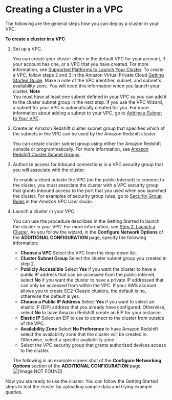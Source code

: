 # Creating a Cluster in a VPC<a name="getting-started-cluster-in-vpc"></a>

The following are the general steps how you can deploy a cluster in your VPC\. 

**To create a cluster in a VPC**

1. Set up a VPC\.

   You can create your cluster either in the default VPC for your account, if your account has one, or a VPC that you have created\. For more information, see [Supported Platforms to Launch Your Cluster](working-with-clusters.md#cluster-platforms)\. To create a VPC, follow steps 2 and 3 in the Amazon Virtual Private Cloud [Getting Started Guide](https://docs.aws.amazon.com/AmazonVPC/latest/GettingStartedGuide/GetStarted.html)\. Make a note of the VPC identifier, subnet, and subnet's availability zone\. You will need this information when you launch your cluster\. 
**Note**  
You must have at least one subnet defined in your VPC so you can add it to the cluster subnet group in the next step\. If you use the VPC Wizard, a subnet for your VPC is automatically created for you\. For more information about adding a subnet to your VPC, go to [Adding a Subnet to Your VPC](https://docs.aws.amazon.com/AmazonVPC/latest/UserGuide/VPC_Subnets.html#AddaSubnet)\.

1. Create an Amazon Redshift cluster subnet group that specifies which of the subnets in the VPC can be used by the Amazon Redshift cluster\.

   You can create cluster subnet group using either the Amazon Redshift console or programmatically\. For more information, see [Amazon Redshift Cluster Subnet Groups](working-with-cluster-subnet-groups.md)\.

1. Authorize access for inbound connections in a VPC security group that you will associate with the cluster\.

   To enable a client outside the VPC \(on the public Internet\) to connect to the cluster, you must associate the cluster with a VPC security group that grants inbound access to the port that you used when you launched the cluster\. For examples of security group rules, go to [Security Group Rules](https://docs.aws.amazon.com/AmazonVPC/latest/UserGuide/VPC_SecurityGroups.html#SecurityGroupRules) in the *Amazon VPC User Guide*\. 

1. Launch a cluster in your VPC\.

   You can use the procedure described in the Getting Started to launch the cluster in your VPC\. For more information, see [Step 2: Launch a Cluster](https://docs.aws.amazon.com/redshift/latest/gsg/rs-gsg-launch-sample-cluster.html)\. As you follow the wizard, in the **Configure Network Options** of the **ADDITIONAL CONFIGURATION** page, specify the following information:
   + **Choose a VPC** Select the VPC from the drop\-down list\.
   + **Cluster Subnet Group** Select the cluster subnet group you created in step 2\.
   + **Publicly Accessible** Select **Yes** if you want the cluster to have a public IP address that can be accessed from the public internet, select **No** if you want the cluster to have a private IP addressed that can only be accessed from within the VPC\. If your AWS account allows you to create EC2\-Classic clusters, the default is no, otherwise the default is yes\.
   +  **Choose a Public IP Address** Select **Yes** if you want to select an elastic IP \(EIP\) address that you already have configured\. Otherwise, select **No** to have Amazon Redshift create an EIP for your instance\. 
   +  **Elastic IP** Select an EIP to use to connect to the cluster from outside of the VPC\. 
   +  **Availability Zone** Select **No Preference** to have Amazon Redshift select the availability zone that the cluster will be created in\. Otherwise, select a specific availability zone\. 
   + Select the VPC security group that grants authorized devices access to the cluster\.

   The following is an example screen shot of the **Configure Networking Options** section of the **ADDITIONAL CONFIGURATION** page\.  
![\[Image NOT FOUND\]](http://docs.aws.amazon.com/redshift/latest/mgmt/images/rs-clusters-launchcluster-30-vpc-configurenetworking.png)

Now you are ready to use the cluster\. You can follow the Getting Started steps to test the cluster by uploading sample data and trying example queries\.